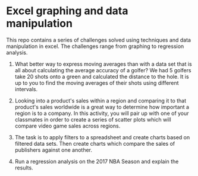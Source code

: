 # Excel graphing and data manipulation

This repo contains a series of challenges solved using techniques and data manipulation in excel. The challenges range from graphing to regression analysis.

1. What better way to express moving averages than with a data set that is all about calculating the average accuracy of a golfer? We had 5 golfers take 20 shots onto a green and calculated the distance to the hole. It is up to you to find the moving averages of their shots using different intervals.

2. Looking into a product's sales within a region and comparing it to that product's sales worldwide is a great way to determine how important a region is to a company. In this activity, you will pair up with one of your classmates in order to create a series of scatter plots which will compare video game sales across regions.

3. The task is to apply filters to a spreadsheet and create charts based on filtered data sets. Then create charts which compare the sales of publishers against one another.

4. Run a regression analysis on the 2017 NBA Season and explain the results.
